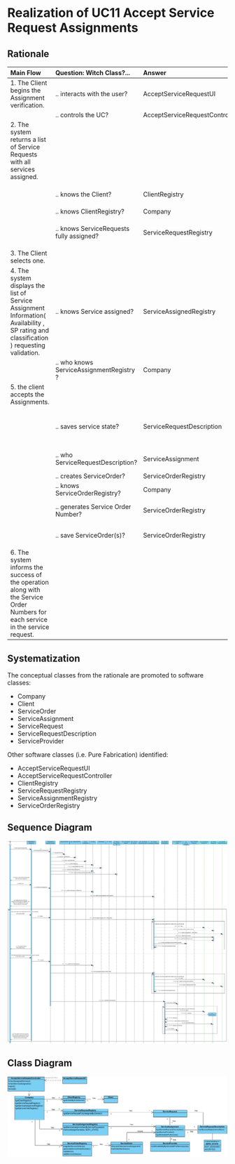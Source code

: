# Realization of UC11 Accept Service Request Assignments

## Rationale

| Main Flow                                                                                        | Question: Witch Class?...                                      | Answer                                       | Justification                                                                                                         |
|:-------------------------------------------------------------------------------------------------------|:------------------------------------------------------------|:-----------------------------------------------|:---------------------------------------------------------------------------------------------------------------------|
|1. The Client begins the Assignment verification. | .. interacts with the user? | AcceptServiceRequestUI | Pure Fabrication |
|| .. controls the UC? | AcceptServiceRequestController | Controller |
|2. The system returns a list of Service Requests with all services assigned.||||
|| .. knows the Client? | ClientRegistry | IE : ClientRegistry has all the information about clients |
|| .. knows ClientRegistry? | Company | LC + HC |
|| .. knows ServiceRequests fully assigned? | ServiceRequestRegistry | IE : ServiceRequestRegistry has information about all the Service Requests |
|3. The Client selects one.||||
|4. The system displays the list of Service Assignment Information( Availability , SP rating and classification ) requesting validation.| .. knows Service assigned? | ServiceAssignedRegistry | IE : ServiceAssignedRegistry has all the information about Service Assignments.|
|| .. who knows ServiceAssignmentRegistry ? | Company | LC + HC |
|5. the client accepts the Assignments.|||| 
|| .. saves service state? | ServiceRequestDescription | IE : The ServiceRequestDescription has information about the state of the request (not assigned, completed, ...) |
|| .. who ServiceRequestDescription? | ServiceAssignment | IE : ServiceAssignment has 1 ServiceRequestDescription |
|| .. creates ServiceOrder? | ServiceOrderRegistry | Creator |
|| .. knows ServiceOrderRegistry? | Company | LC + HC |
|| .. generates Service Order Number? | ServiceOrderRegistry | IE : ServiceOrderRegistry has all the information about Service Orders |
|| .. save ServiceOrder(s)?| ServiceOrderRegistry | IE : ServiceOrderRegistry has information about all the ServiceOrders |
|6. The system informs the success of the operation along with the Service Order Numbers for each service in the service request.||||

## Systematization ##

The conceptual classes from the rationale are promoted to software classes:

 * Company
 * Client
 * ServiceOrder
 * ServiceAssignment
 * ServiceRequest
 * ServiceRequestDescription
 * ServiceProvider

Other software classes (i.e. Pure Fabrication) identified:

 * AcceptServiceRequestUI  
 * AcceptServiceRequestController
 * ClientRegistry
 * ServiceRequestRegistry
 * ServiceAssignmentRegistry
 * ServiceOrderRegistry

##    Sequence Diagram

![SD_UC11_v2.jpg](SD_UC11_v2.jpg)

##    Class Diagram

![CD_UC11_V2.jpg](CD_UC11_V2.jpg)